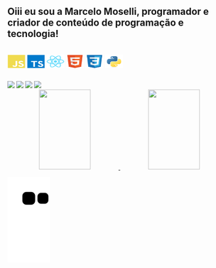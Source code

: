 ## Oiii eu sou a Marcelo Moselli, programador e criador de conteúdo de programação e tecnologia!


<div style="display: inline_block"><br>
  <img align="center" alt="moselli09-Js" height="30" width="40" src="https://raw.githubusercontent.com/devicons/devicon/master/icons/javascript/javascript-plain.svg">
  <img align="center" alt="moselli09-Ts" height="30" width="40" src="https://raw.githubusercontent.com/devicons/devicon/master/icons/typescript/typescript-plain.svg">
  <img align="center" alt="moselli09-React" height="30" width="40" src="https://raw.githubusercontent.com/devicons/devicon/master/icons/react/react-original.svg">
  <img align="center" alt="moselli09-HTML" height="30" width="40" src="https://raw.githubusercontent.com/devicons/devicon/master/icons/html5/html5-original.svg">
  <img align="center" alt="moselli09-CSS" height="30" width="40" src="https://raw.githubusercontent.com/devicons/devicon/master/icons/css3/css3-original.svg">
  <img align="center" alt="moselli09-Python" height="30" width="40" src="https://raw.githubusercontent.com/devicons/devicon/master/icons/python/python-original.svg">

</div>
  
  ##
 
<div> 
  <a href="https://instagram.com/https://www.instagram.com/tchelo.lelo/" target="_blank"><img src="https://img.shields.io/badge/-Instagram-%23E4405F?style=for-the-badge&logo=instagram&logoColor=white" target="_blank"></a>
  <a href="https://www.instagram.com/duocode.dev/" target="_blank"><img src="https://img.shields.io/badge/-Instagram-%23E4405F?style=for-the-badge&logo=instagram&logoColor=white" target="_blank"></a>
  <a href = "mailto:moselli09@gmail.com"><img src="https://img.shields.io/badge/-Gmail-%23333?style=for-the-badge&logo=gmail&logoColor=white" target="_blank"></a>
  <a href="https://www.linkedin.com/in/marcelo-maia-moselli-986419220/" target="_blank"><img src="https://img.shields.io/badge/-LinkedIn-%230077B5?style=for-the-badge&logo=linkedin&logoColor=white" target="_blank"></a> 
  
</div>



<div align="center">
  <a href="https://github.com/moselli09">
  <img height="180em" width="48%" src="https://github-readme-stats.vercel.app/api?username=moselli09&show_icons=true&theme=dark&include_all_commits=true&count_private=true"/>
  <img height="180em" width="48%" src="https://github-readme-stats.vercel.app/api/top-langs/?username=moselli09&layout=compact&langs_count=7&theme=dark"/>
</div>






  ![Snake animation](https://github.com/4ndrad/4ndrad/blob/output/github-contribution-grid-snake.svg)  
